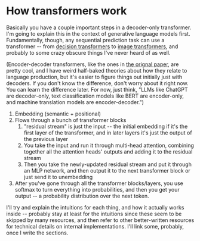 # How transformers work

Basically you have a couple important steps in a decoder-only transformer. I'm going to explain this in the context of generative language models first. Fundamentally, though, any sequential prediction task can use a transformer -- from [decision transformers](https://arxiv.org/pdf/2106.01345) to [image transformers](https://huggingface.co/docs/transformers/model_doc/vit), and probably to some crazy obscure things I've never heard of as well.

(Encoder-decoder transformers, like the ones in [the orignal paper](https://arxiv.org/pdf/1706.03762), are pretty cool, and I have weird half-baked theories about how they relate to language production, but it's easier to figure things out initially just with decoders. If you don't know the difference, don't worry about it right now. You can learn the difference later. For now, just think, "LLMs like ChatGPT are decoder-only, text classification models like BERT are encoder-only, and machine translation models are encoder-decoder.")

1. Embedding (semantic + positional) 
2. Flows through a bunch of transformer blocks
	1. "residual stream" is just the input -- the initial embedding if it's the first layer of the transformer, and in later layers it's just the output of the previous layer
	2. You take the input and run it through multi-head attention, combining together all the attention heads' outputs and adding it to the residual stream
	3. Then you take the newly-updated residual stream and put it through an MLP network, and then output it to the next transformer block or just send it to unembedding
3. After you've gone through all the transformer blocks/layers, you use softmax to turn everything into probabilities, and then you get your output -- a probability distribution over the next token. 

 I'll try and explain the intuitions for each thing, and how it actually works inside -- probably stay at least for the intuitions since these seem to be skipped by many resources, and then refer to other better-written resources for technical details on internal implementations. I'll link some, probably, once I write the sections.
